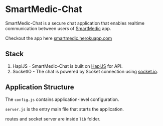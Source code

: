 SmartMedic-Chat
===============

SmartMedic-Chat is a secure chat application that enables realtime communication between users of [SmartMedic](https://github.com/vasanthpandia/smartmedic) app.

Checkout the app here [smartmedic.herokuapp.com](http://smartmedic.herokuapp.com)

## Stack

1. HapiJS - SmartMedic-Chat is built on [HapiJS](https://hapijs.com) for API.
2. SocketIO - The chat is powered by Scoket connection using [socket.io](http://socket.io/get-started/chat/).

## Application Structure

The `config.js` contains application-level configuration.

`server.js` is the entry main file that starts the application.

routes and socket server are inside `lib` folder.
